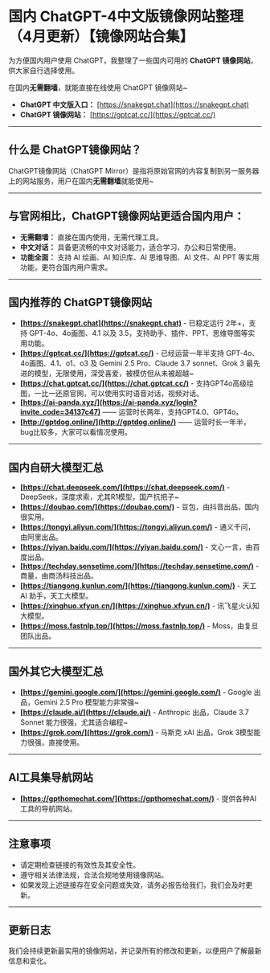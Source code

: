 # 国内 ChatGPT-4中文版镜像网站整理（4月更新）【镜像网站合集】

为方便国内用户使用 ChatGPT，我整理了一些国内可用的 **ChatGPT 镜像网站**，供大家自行选择使用。

在国内**无需翻墙**，就能直接在线使用 ChatGPT 镜像网站~

*   **ChatGPT 中文版入口：** [https://snakegpt.chat](https://snakegpt.chat)
*   **ChatGPT 镜像网站：** [https://gptcat.cc/](https://gptcat.cc/)

---

## 什么是 ChatGPT镜像网站？

ChatGPT镜像网站（ChatGPT Mirror）是指将原始官网的内容复制到另一服务器上的网站服务，用户在国内**无需翻墙**就能使用~

---

## 与官网相比，ChatGPT镜像网站更适合国内用户：

*   **无需翻墙：** 直接在国内使用，无需代理工具。
*   **中文对话：** 具备更流畅的中文对话能力，适合学习、办公和日常使用。
*   **功能全面：** 支持 AI 绘画、AI 知识库、AI 思维导图、AI 文件、AI PPT 等实用功能，更符合国内用户需求。

---

## 国内推荐的 ChatGPT镜像网站

*   **[https://snakegpt.chat](https://snakegpt.chat)** - 已稳定运行 2年+，支持 GPT-4o、4o画图、4.1 以及 3.5，支持助手、插件、PPT、思维导图等实用功能。
*   **[https://gptcat.cc/](https://gptcat.cc/)** - 已经运营一年半支持 GPT-4o、4o画图、4.1、o1、o3 及 Gemini 2.5 Pro、Claude 3.7 sonnet、Grok 3 最先进的模型，无限使用，深受喜爱，被模仿但从未被超越~
*   **[https://chat.gptcat.cc/](https://chat.gptcat.cc/)** - 支持GPT4o高级绘图，一比一还原官网，可以使用实时语音对话，视频对话。
*   **[https://ai-panda.xyz/](https://ai-panda.xyz/login?invite_code=34137c47)**  ——  运营时长两年，支持GPT4.0、GPT4o。
*   **[http://gptdog.online/](http://gptdog.online/)**  —— 运营时长一年半，bug比较多，大家可以看情况使用。


---

## 国内自研大模型汇总

*   **[https://chat.deepseek.com/](https://chat.deepseek.com/)** - DeepSeek，深度求索，尤其R1模型，国产抗把子~
*   **[https://doubao.com/](https://doubao.com/)** - 豆包，由抖音出品，国内很实用。
*   **[https://tongyi.aliyun.com/](https://tongyi.aliyun.com/)** - 通义千问，由阿里出品。
*   **[https://yiyan.baidu.com/](https://yiyan.baidu.com/)** - 文心一言，由百度出品。
*   **[https://techday.sensetime.com/](https://techday.sensetime.com/)** - 商量，由商汤科技出品。
*   **[https://tiangong.kunlun.com/](https://tiangong.kunlun.com/)** - 天工 AI 助手，天工大模型。
*   **[https://xinghuo.xfyun.cn/](https://xinghuo.xfyun.cn/)** - 讯飞星火认知大模型。
*   **[https://moss.fastnlp.top/](https://moss.fastnlp.top/)** - Moss，由复旦团队出品。

---

## 国外其它大模型汇总

*   **[https://gemini.google.com/](https://gemini.google.com/)** - Google 出品，Gemini 2.5 Pro 模型能力非常强~
*   **[https://claude.ai/](https://claude.ai/)** - Anthropic 出品，Claude 3.7 Sonnet 能力很强，尤其适合编程~
*   **[https://grok.com/](https://grok.com/)** - 马斯克 xAI 出品，Grok 3模型能力很强，直接使用。

---

## AI工具集导航网站

*   **[https://gpthomechat.com/](https://gpthomechat.com/)** - 提供各种AI工具的导航网站。

---

## 注意事项

*   请定期检查链接的有效性及其安全性。
*   遵守相关法律法规，合法合规地使用镜像网站。
*   如果发现上述链接存在安全问题或失效，请务必报告给我们，我们会及时更新。

---

## 更新日志

我们会持续更新最实用的镜像网站，并记录所有的修改和更新，以便用户了解最新信息和变化。
